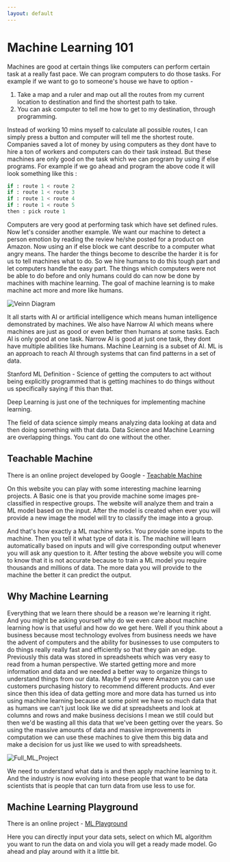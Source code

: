 ```yaml
---
layout: default
---
```


# Machine Learning 101

Machines are good at certain things like computers can perform certain task at a really fast pace. We can program computers to do those tasks. For example if we want to go to someone's house we have to option - 

1. Take a map and a ruler and map out all the routes from my current location to destination and find the shortest path to take.
2. You can ask computer to tell me how to get to my destination, through programming.

Instead of working 10 mins myself to calculate all possible routes, I can simply press a button and computer will tell me the shortest route. Companies saved a lot of money by using computers as they dont have to hire a ton of workers and computers can do their task instead. But these machines are only good on the task which we can program by using if else programs. For example if we go ahead and program the above code it will look something like this :

```python
if : route 1 < route 2
if : route 1 < route 3
if : route 1 < route 4
if : route 1 < route 5
then : pick route 1
```

Computers are very good at performing task which have set defined rules. Now let's consider another example. We want our machine to detect a person emotion by reading the review he/she posted for a product on Amazon. Now using an if else block we cant describe to a computer what angry means. The harder the things become to describe the harder it is for us to tell machines what to do. So we hire humans to do this tough part and let computers handle the easy part. 
The things which computers were not be able to do before and only humans could do can now be done by machines with machine learning. The goal of machine learning is to make machine act more and more like humans.

![Veinn Diagram](https://m3verma.github.io/Machine_Learning/DanielBourke_Course_CompMLDS/Images/MachineLearning101/Veinn_Diagram.PNG)

It all starts with AI or artificial intelligence which means human intelligence demonstrated by machines. We also have Narrow AI which means where machines are just as good or even better then humans at some tasks. Each AI is only good at one task. Narrow AI is good at just one task, they dont have multiple abilities like humans. Machine Learning is a subset of AI. ML is an approach to reach AI through systems that can find patterns in a set of data.

Stanford ML Definition - Science of getting the computers to act without being explicitly programmed that is getting machines to do things without us specifically saying if this than that.

Deep Learning is just one of the techniques for implementing machine learning.

The field of data science simply means analyzing data looking at data and then doing something with that data. Data Science and Machine Learning are overlapping things. You cant do one without the other.

## Teachable Machine

There is an online project developed by Google - [Teachable Machine](https://teachablemachine.withgoogle.com/)

On this website you can play with some interesting machine learning projects. A Basic one is that you provide machine some images pre-classified in respective groups. The website will analyze them and train a ML model based on the input. After the model is created when ever you will provide a new image the model will try to classify the image into a group.

And that's how exactly a ML machine works. You provide some inputs to the machine. Then you tell it what type of data it is. The machine will learn automatically based on inputs and will give corresponding output whenever you will ask any question to it. After testing the above website you will come to know that it is not accurate because to train a ML model you require thousands and millions of data. The more data you will provide to the machine the better it can predict the output.

## Why Machine Learning

Everything that we learn there should be a reason we're learning it right. And you might be asking yourself why do we even care about machine learning how is that useful and how do we get here. Well if you think about a business because most technology evolves from business needs we have the advent of computers and the ability for businesses to use computers to do things really really fast and efficiently so that they gain an edge. Previously this data was stored in spreadsheets which was very easy to read from a human perspective. We started getting more and more information and data and we needed a better way to organize things to understand things from our data. Maybe if you were Amazon you can use customers purchasing history to recommend different products. And ever since then this idea of data getting more and more data has turned us into using machine learning because at some point we have so much data that as humans we can't just look like we did at spreadsheets and look at columns and rows and make business decisions I mean we still could but then we'd be wasting all this data that we've been getting over the years. So using the massive amounts of data and massive improvements in computation we can use these machines to give them this big data and make a decision for us just like we used to with spreadsheets.

![Full_ML_Project](https://m3verma.github.io/Machine_Learning/DanielBourke_Course_CompMLDS/Images/MachineLearning101/Full_ML_Project.png)

We need to understand what data is and then apply machine learning to it. And the industry is now evolving into these people that want to be data scientists that is people that can turn data from use less to use for.

## Machine Learning Playground

There is an online project - [ML Playground](https://ml-playground.com/#)

Here you can directly input your data sets, select on which ML algorithm you want to run the data on and viola you will get a ready made model. Go ahead and play around with it a little bit.














